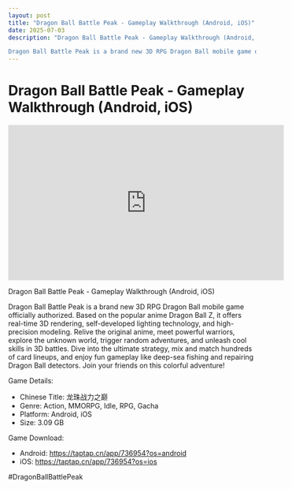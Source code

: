 ```yaml
---
layout: post
title: "Dragon Ball Battle Peak - Gameplay Walkthrough (Android, iOS)"
date: 2025-07-03
description: "Dragon Ball Battle Peak - Gameplay Walkthrough (Android, iOS)

Dragon Ball Battle Peak is a brand new 3D RPG Dragon Ball mobile game officially authoriz..."
---
```


<h1 class="youtube-post-title">Dragon Ball Battle Peak - Gameplay Walkthrough (Android, iOS)</h1>

<iframe width="560" height="315" src="https://www.youtube.com/embed/FvhKT7c1HOo" class="youtube-post-embed" frameborder="0" allowfullscreen></iframe>

<p class="youtube-post-description">Dragon Ball Battle Peak - Gameplay Walkthrough (Android, iOS)

Dragon Ball Battle Peak is a brand new 3D RPG Dragon Ball mobile game officially authorized. Based on the popular anime Dragon Ball Z, it offers real-time 3D rendering, self-developed lighting technology, and high-precision modeling. Relive the original anime, meet powerful warriors, explore the unknown world, trigger random adventures, and unleash cool skills in 3D battles. Dive into the ultimate strategy, mix and match hundreds of card lineups, and enjoy fun gameplay like deep-sea fishing and repairing Dragon Ball detectors. Join your friends on this colorful adventure! 

Game Details:

- Chinese Title: 龙珠战力之巅
- Genre: Action, MMORPG, Idle, RPG, Gacha
- Platform: Android, iOS
- Size:  3.09 GB

Game Download:

- Android: https://taptap.cn/app/736954?os=android
- iOS: https://taptap.cn/app/736954?os=ios 

#DragonBallBattlePeak</p>
